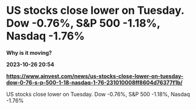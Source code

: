# US stocks close lower on Tuesday. Dow -0.76%, S&P 500 -1.18%, Nasdaq -1.76%
**Why is it moving?**

**2023-10-26 20:54**

**https://www.ainvest.com/news/us-stocks-close-lower-on-tuesday-dow-0-76-s-p-500-1-18-nasdaq-1-76-231010008ff8604d76377f1b/**

US stocks close lower on Tuesday. Dow -0.76%, S&P 500 -1.18%, Nasdaq -1.76%